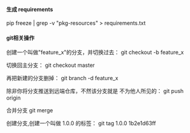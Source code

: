 #### 生成 requirements
pip freeze | grep -v "pkg-resources" > requirements.txt

#### git相关操作
创建一个叫做"feature_x"的分支，并切换过去：
git checkout -b feature_x

切换回主分支：
git checkout master

再把新建的分支删掉：
git branch -d feature_x

除非你将分支推送到远端仓库，不然该分支就是 不为他人所见的：
git push origin <branch>
  
合并分支
git merge <branch>
  
创建分支,创建一个叫做 1.0.0 的标签：
git tag 1.0.0 1b2e1d63ff
